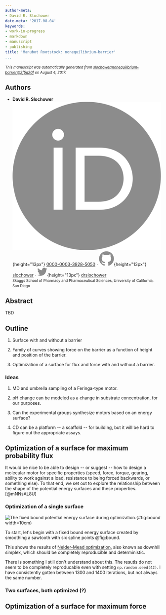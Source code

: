 ```yaml
---
author-meta:
- David R. Slochower
date-meta: '2017-08-04'
keywords:
- work-in-progress
- markdown
- manuscript
- publishing
title: 'Manubot Rootstock: nonequilibrium-barrier'
...
```


<small><em>
This manuscript was automatically generated
from [slochower/nonequilibrium-barrier@2f5a20f](https://github.com/slochower/nonequilibrium-barrier/tree/2f5a20f069696b242f8633ec1d76aa47fd97987e)
on August  4, 2017.
</em></small>

## Authors


+ **David R. Slochower**<br>
    ![ORCID icon](images/orcid.svg){height="13px"}
    [0000-0003-3928-5050](https://orcid.org/0000-0003-3928-5050)
    · ![GitHub icon](images/github.svg){height="13px"}
    [slochower](https://github.com/slochower)
    · ![Twitter icon](images/twitter.svg){height="13px"}
    [drslochower](https://twitter.com/drslochower)<br>
  <small>
     Skaggs School of Pharmacy and Pharmaceutical Sciences, University of California, San Diego
  </small>


## Abstract

TBD

## Outline

1. Surface with and without a barrier

2. Family of curves showing force on the barrier as a function of height and
position of the barrier.

3. Optimization of a surface for flux and force with and without a barrier.

### Ideas

1. MD and umbrella sampling of a Feringa-type motor.

2. pH change can be modeled as a change in substrate concentration, for our purposes.

3. Can the experimental groups synthesize motors based on an energy surface?

4. CD can be a platform -- a scaffold -- for building, but it will be hard to figure out the appropriate assays.

## Optimization of a surface for maximum probability flux

It would be nice to be able to design -- or suggest -- how to design a molecular motor for specific properties (speed, force, torque, gearing, ability to work against a load, resistance to being forced backwards, or something else). To that end, we set out to explore the relationship between the shape of the potential energy surfaces and these properties. [@mNNsAL8U]

### Optimization of a single surface

![The fixed bound potential energy surface during optimization.](https://cdn.rawgit.com/slochower/nonequilibrium-master/bcac92c96f496a888dc02249e40d049032225205/notebooks/surface-optimization/fixed-bound-surfaces.svg){#fig:bound width=10cm}


To start, let's begin with a fixed bound energy surface created by smoothing a sawtooth with six spline points @fig:bound.

This shows the results of [Nelder-Mead optimization](https://en.wikipedia.org/wiki/Nelder%E2%80%93Mead_method), also known as downhill simplex, which should be completely reproducible and deterministic.

There is something I still don't understand about this. The resutls do not seem to be completely reproducable even with setting `np.random.seed(42)`. I have consistently gotten between 1300 and 1400 iterations, but not always the same number.

### Two surfaces, both optimized (?)

## Optimization of a surface for maximum force
